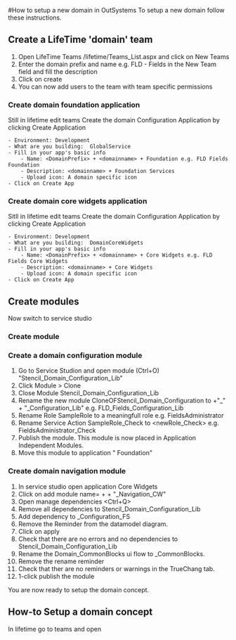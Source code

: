 #How to setup a new domain in OutSystems
To setup a new domain follow these instructions.
## Create a LifeTime 'domain' team
1. Open LifeTime Teams <yourenvironment>/lifetime/Teams_List.aspx and click on New Teams
2. Enter the domain prefix and name e.g. FLD - Fields in the New Team field and fill the description
3. Click on create 
4. You can now add users to the team with team specific permissions

### Create domain foundation application
Still in lifetime edit teams 
Create the domain Configuration Application by clicking Create Application

    - Environment: Development
    - What are you building:  GlobalService
    - Fill in your app's basic info
        - Name: <DomainPrefix> + <domainname> + Foundation e.g. FLD Fields Foundation
        - Description: <domainname> + Foundation Services
        - Upload icon: A domain specific icon
    - Click on Create App

### Create domain core widgets application
Sitll in lifetime edit teams
Create the domain Configuration Application by clicking Create Application

    - Environment: Development
    - What are you building:  DomainCoreWidgets
    - Fill in your app's basic info
        - Name: <DomainPrefix> + <domainname> + Core Widgets e.g. FLD Fields Core Widgets
        - Description: <domainname> + Core Widgets
        - Upload icon: A domain specific icon
    - Click on Create App
## Create modules

Now switch to service studio
### Create module 
### Create a domain configuration module
1. Go to Service Studion and open module (Ctrl+O) "Stencil_Domain_Configuration_Lib"
2. Click Module > Clone
3. Close Module Stencil_Domain_Configuration_Lib
4. Rename the new module CloneOFStencil_Domain_Configuration to <domainprefix> +"_" <domain> + "_Configuration_Lib" e.g. FLD_Fields_Configuration_Lib
5. Rename Role SampleRole to a meaningfull role e.g. FieldsAdministrator
6. Rename Service Action SampleRole_Check to <newRole_Check> e.g. FieldsAdministrator_Check
7. Publish the module. This module is now placed in Application Independent Modules.
8. Move this module to application "<domain> Foundation"

### Create domain navigation module
1. In service studio open application <domain> Core Widgets
2. Click on add module name=<domainprefix> + <domain> + "_Navigation_CW"
3. Open manage dependencies <Ctrl+Q> 
4. Remove all dependencies to Stencil_Domain_Configuration_Lib
5. Add dependency to <domain>_Configuration_FS
6. Remove the Reminder from the datamodel diagram.
7. Click on apply
8. Check that there are no errors and no dependencies to Stencil_Domain_Configuration_Lib
9. Rename the Domain_CommonBlocks ui flow to <domain>_CommonBlocks.
10. Remove the rename reminder
11. Check that ther are no reminders or warnings in the TrueChang tab.
10. 1-click publish the module

You are now ready to setup the domain concept.

## How-to Setup a domain concept
In lifetime go to teams and open 
